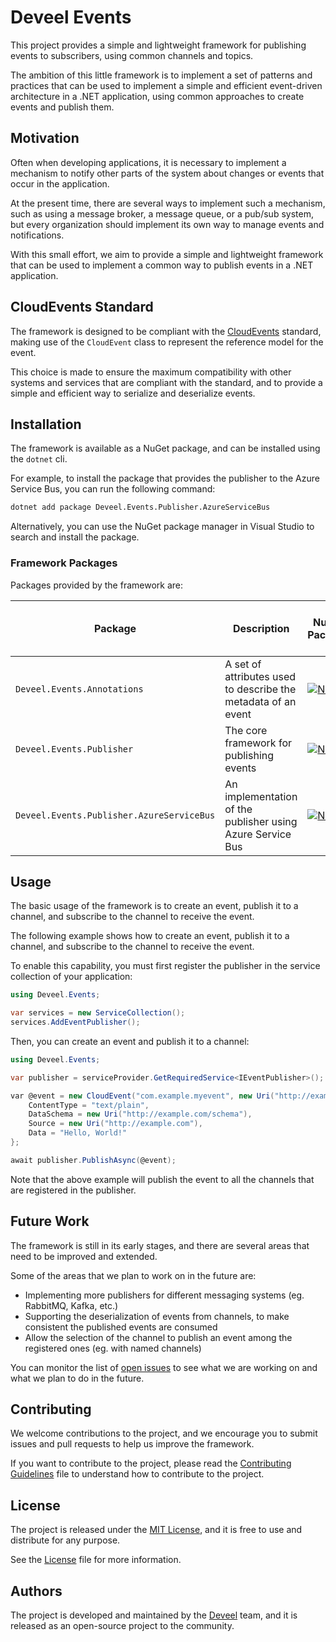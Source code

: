 # Deveel Events

This project provides a simple and lightweight framework for publishing events to subscribers, using common channels and topics.

The ambition of this little framework is to implement a set of patterns and practices that can be used to implement a simple and efficient event-driven architecture in a .NET application, using common approaches to create events and publish them.

## Motivation

Often when developing applications, it is necessary to implement a mechanism to notify other parts of the system about changes or events that occur in the application.

At the present time, there are several ways to implement such a mechanism, such as using a message broker, a message queue, or a pub/sub system, but every organization should implement its own way to manage events and notifications.

With this small effort, we aim to provide a simple and lightweight framework that can be used to implement a common way to publish events in a .NET application.

## CloudEvents Standard

The framework is designed to be compliant with the [CloudEvents](https://cloudevents.io/) standard, making use of the `CloudEvent` class to represent the reference model for the event.

This choice is made to ensure the maximum compatibility with other systems and services that are compliant with the standard, and to provide a simple and efficient way to serialize and deserialize events.

## Installation

The framework is available as a NuGet package, and can be installed using the `dotnet` cli.

For example, to install the package that provides the publisher to the Azure Service Bus, you can run the following command:

```bash
dotnet add package Deveel.Events.Publisher.AzureServiceBus
```

Alternatively, you can use the NuGet package manager in Visual Studio to search and install the package.

### Framework Packages

Packages provided by the framework are:

| Package | Description | NuGet Package | Pre-Release<br/>(GitHub Packages) |
|---------|-------------|---------------|-------------------------------|
| `Deveel.Events.Annotations` | A set of attributes used to describe the metadata of an event | [![NuGet](https://img.shields.io/nuget/v/Deveel.Events.Annotations.svg)](https://www.nuget.org/packages/Deveel.Events.Annotations) | [![GitHub](https://img.shields.io/badge/nuget-prerelease-yellow?logo=nuget)](https://github.com/deveel/deveel.events/pkgs/nuget/Deveel.Events.Annotations) |
| `Deveel.Events.Publisher` | The core framework for publishing events | [![NuGet](https://img.shields.io/nuget/v/Deveel.Events.Publisher.svg)](https://www.nuget.org/packages/Deveel.Events.Publisher) | [![GitHub](https://img.shields.io/badge/nuget-prerelease-yellow?logo=nuget)](https://github.com/deveel/deveel.events/pkgs/nuget/Deveel.Events.Publisher) |
| `Deveel.Events.Publisher.AzureServiceBus` | An implementation of the publisher using Azure Service Bus | [![NuGet](https://img.shields.io/nuget/v/Deveel.Events.Publisher.AzureServiceBus.svg)](https://www.nuget.org/packages/Deveel.Events.Publisher.AzureServiceBus) | [![GitHub](https://img.shields.io/badge/nuget-prerelease-yellow?logo=nuget)](https://github.com/deveel/deveel.events/pkgs/nuget/Deveel.Events.Publisher.AzureServiceBus) |

## Usage

The basic usage of the framework is to create an event, publish it to a channel, and subscribe to the channel to receive the event.

The following example shows how to create an event, publish it to a channel, and subscribe to the channel to receive the event.

To enable this capability, you must first register the publisher in the service collection of your application:

```csharp
using Deveel.Events;

var services = new ServiceCollection();
services.AddEventPublisher();
```

Then, you can create an event and publish it to a channel:

```csharp
using Deveel.Events;

var publisher = serviceProvider.GetRequiredService<IEventPublisher>();

var @event = new CloudEvent("com.example.myevent", new Uri("http://example.com/events/123"), "Hello, World!") {
	ContentType = "text/plain",
	DataSchema = new Uri("http://example.com/schema"),
	Source = new Uri("http://example.com"),
	Data = "Hello, World!"
};

await publisher.PublishAsync(@event);
```

Note that the above example will publish the event to all the channels that are registered in the publisher.

## Future Work

The framework is still in its early stages, and there are several areas that need to be improved and extended.

Some of the areas that we plan to work on in the future are:

- Implementing more publishers for different messaging systems (eg. RabbitMQ, Kafka, etc.)
- Supporting the deserialization of events from channels, to make consistent the published events are consumed
- Allow the selection of the channel to publish an event among the registered ones (eg. with named channels)

You can monitor the list of [open issues](https://github.com/deveel/deveel.events/issues) to see what we are working on and what we plan to do in the future.

## Contributing

We welcome contributions to the project, and we encourage you to submit issues and pull requests to help us improve the framework.

If you want to contribute to the project, please read the [Contributing Guidelines](CONTRIBUTING.md) file to understand how to contribute to the project.

## License

The project is released under the [MIT License](LICENSE), and it is free to use and distribute for any purpose.

See the [License](LICENSE) file for more information.

## Authors

The project is developed and maintained by the [Deveel](https://deveel.com) team, and it is released as an open-source project to the community.